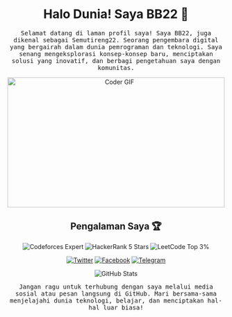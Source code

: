 <h1 align="center">Halo Dunia! Saya BB22 🚀</h1>

<p align="center">
  <samp>Selamat datang di laman profil saya! Saya BB22, juga dikenal sebagai Semutireng22. Seorang pengembara digital yang bergairah dalam dunia pemrograman dan teknologi. Saya senang mengeksplorasi konsep-konsep baru, menciptakan solusi yang inovatif, dan berbagi pengetahuan saya dengan komunitas.</samp>
</p>

<p align="center">
  <img src="https://media.giphy.com/media/dWesBcTLavkZuG35MI/giphy.gif" alt="Coder GIF" width="500" height="300">
</p>

<h2 align="center">Pengalaman Saya 🏆</h2>

<p align="center">
  <img src="https://img.shields.io/badge/Codeforces-Expert-yellow?style=for-the-badge" alt="Codeforces Expert">
  <img src="https://img.shields.io/badge/HackerRank-5%20Stars-brightgreen?style=for-the-badge" alt="HackerRank 5 Stars">
  <img src="https://img.shields.io/badge/LeetCode-Top%203%25-orange?style=for-the-badge" alt="LeetCode Top 3%">
</p>

<p align="center">
  <a href="https://x.com/zaxstorm22"><img src="https://img.shields.io/badge/Twitter-%40zaxstorm22-blue?style=for-the-badge&logo=twitter" alt="Twitter"></a>
  <a href="https://facebook.com/slamet.wibowo22"><img src="https://img.shields.io/badge/Facebook-slamet.wibowo22-blue?style=for-the-badge&logo=facebook" alt="Facebook"></a>
  <a href="https://t.me/jodohsaya"><img src="https://img.shields.io/badge/Telegram-jodohsaya-blue?style=for-the-badge&logo=telegram" alt="Telegram"></a>
</p>

<p align="center">
  <img src="https://github-readme-stats.vercel.app/api?username=0xbb22&show_icons=true&theme=radical" alt="GitHub Stats">
</p>

<p align="center">
  <samp>Jangan ragu untuk terhubung dengan saya melalui media sosial atau pesan langsung di GitHub. Mari bersama-sama menjelajahi dunia teknologi, belajar, dan menciptakan hal-hal luar biasa!</samp>
</p>
